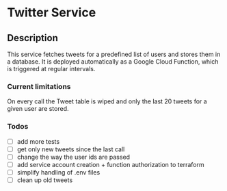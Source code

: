# Twitter Service

## Description
This service fetches tweets for a predefined list of users and stores them in a database.
It is deployed automatically as a Google Cloud Function, which is triggered at regular intervals.

### Current limitations
On every call the Tweet table is wiped and only the last 20 tweets for a given user are stored.

### Todos

- [ ] add more tests
- [ ] get only new tweets since the last call
- [ ] change the way the user ids are passed
- [ ] add service account creation + function authorization to terraform
- [ ] simplify handling of .env files
- [ ] clean up old tweets
